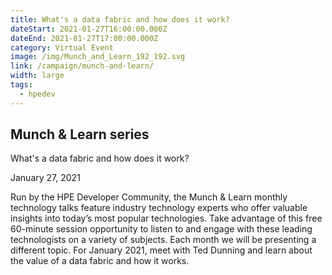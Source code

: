 ```yaml
---
title: What's a data fabric and how does it work?
dateStart: 2021-01-27T16:00:00.000Z
dateEnd: 2021-01-27T17:00:00.000Z
category: Virtual Event
image: /img/Munch_and_Learn_192_192.svg
link: /campaign/munch-and-learn/
width: large
tags:
  - hpedev
---
```

## Munch & Learn series
What's a data fabric and how does it work?

January 27, 2021

Run by the HPE Developer Community, the Munch & Learn monthly technology talks feature industry technology experts who offer valuable insights into today’s most popular technologies. Take advantage of this free 60-minute session opportunity to listen to and engage with these leading technologists on a variety of subjects. Each month we will be presenting a different topic. For January 2021, meet with Ted Dunning and learn about the value of a data fabric and how it works.